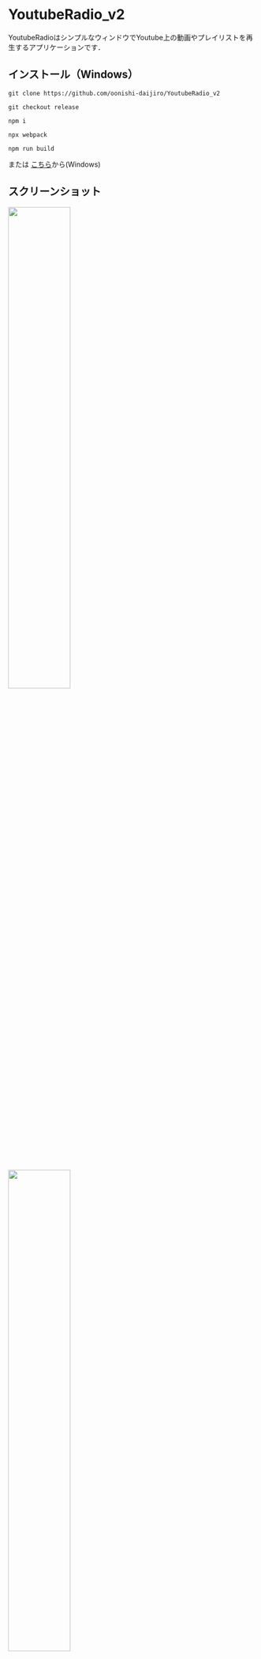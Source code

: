 # YoutubeRadio_v2
YoutubeRadioはシンプルなウィンドウでYoutube上の動画やプレイリストを再生するアプリケーションです．

## インストール（Windows）
```
git clone https://github.com/oonishi-daijiro/YoutubeRadio_v2
```
```
git checkout release
```
```
npm i
```
```
npx webpack
```
```
npm run build
```
または
<a href="https://github.com/oonishi-daijiro/YoutubeRadio_v2/releases/download/YoutubeRadio_v2_2.1/YoutubeRadio.Setup.2.0.0.exe">こちら</a>から(Windows)
## スクリーンショット
<img src="https://github.com/oonishi-daijiro/YoutubeRadio_v2/assets/72515127/c25c782a-0032-4998-99fe-a52eb4d673c7" width='50%'>

<img src="https://github.com/oonishi-daijiro/YoutubeRadio_v2/assets/72515127/b6a1044f-40e0-4477-9817-6675b40c5f75" width='50%'>


